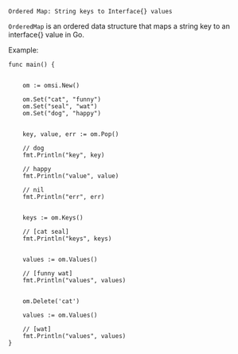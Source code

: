 `Ordered Map: String keys to Interface{} values`

`OrderedMap` is an ordered data structure that maps a string key to an interface{} value in Go.

Example:
```
func main() {


	om := omsi.New()

	om.Set("cat", "funny")
	om.Set("seal", "wat")
	om.Set("dog", "happy")


	key, value, err := om.Pop()

	// dog
	fmt.Println("key", key)

	// happy
	fmt.Println("value", value)

	// nil
	fmt.Println("err", err)


	keys := om.Keys()

	// [cat seal]
    fmt.Println("keys", keys)


	values := om.Values()

	// [funny wat]
	fmt.Println("values", values)


	om.Delete('cat')

	values := om.Values()

	// [wat]
	fmt.Println("values", values)
}
```
